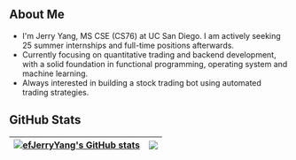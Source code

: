 <!-- ## Welcome -->

## About Me

- I'm Jerry Yang, MS CSE (CS76) at UC San Diego. I am actively seeking 25 summer internships and full-time positions afterwards.
- Currently focusing on quantitative trading and backend development, with a solid foundation in functional programming, operating system and machine learning.
- Always interested in building a stock trading bot using automated trading strategies. <!-- You can find me @... in https://www.quantconnect.com/ -->

## GitHub Stats

| <a href="https://github.com/efJerryYang/"><img align="center" src="https://github-readme-stats.vercel.app/api?username=efJerryYang&count_private=true&show_icons=true&hide_border=true&theme=default" alt="efJerryYang's GitHub stats" /></a> | <a href="https://github.com/efJerryYang/"><img align="center" src="https://github-readme-stats.vercel.app/api/top-langs/?username=efJerryYang&hide=jupyter%20notebook,assembly,javascript&langs_count=6&layout=compact&hide_border=true" /></a>|
| ----------------- | ----------------- |

<!-- [![Ashutosh's github activity graph](https://github-readme-activity-graph.cyclic.app/graph?username=efJerryYang&theme=github-light&bg_color=fafafa&area=true&area_color=74c1ff)](https://github.com/ashutosh00710/github-readme-activity-graph) -->
<!--
https://github.com/abhisheknaiidu/awesome-github-profile-readme
https://github.com/anuraghazra/github-readme-stats -->

<!--
## Quant Connect

### Backtest
-->
<!-- <script src='https://www.quantconnect.com/terminal/backtest.js?sid=6aff58f34f544ef36eda9fa1dd215f05'></script> -->

<!-- ![[Strategy Equity Chart](https://www.efjerryyang.top/qc-backtesting-results/)](./assets/StockChart.png) -->
<!-- <a href="https://www.efjerryyang.top/qc-backtesting-results/"><img src="./assets/StockChart.png" alt="StockChart" width="90%"/></a> -->

<!--
### Live Trading

TODO
-->
